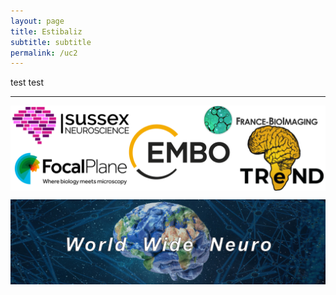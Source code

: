 ```yaml
---
layout: page
title: Estibaliz
subtitle: subtitle
permalink: /uc2
---
```



test test

---

<img align="center" src="./assets/Logos/sponsors.png"/>


<img align="center"><img src="./assets/Logos/WWN.png"/>
